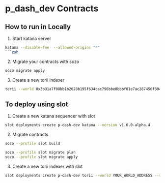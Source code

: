 # p_dash_dev Contracts

## How to run in Locally

1. Start katana server
```zsh
katana --disable-fee  --allowed-origins "*"
```zsh
```

2. Migrate your contracts with sozo
```zsh
sozo migrate apply
```

3. Create a new torii indexer
```zsh
torii --world 0x3b31a7f08bb1b2028b195f634cac796bbe8bbbf81e7ac287456f394ff867897 --allowed-origins "*"
```

## To deploy using slot

1. Create a new katana sequencer with slot

```zsh
slot deployments create p-dash-dev katana --version v1.0.0-alpha.4
```

2. Migrate contracts

```zsh
sozo --profile slot build

sozo --profile slot migrate plan
sozo --profile slot migrate apply
```

3. Create a new torii indexer with slot

```zsh
slot deployments create p-dash-dev torii --world YOUR_WORLD_ADDRESS --rpc YOUR_NEW_RPC_URL --version v1.0.0-alpha.4
```
